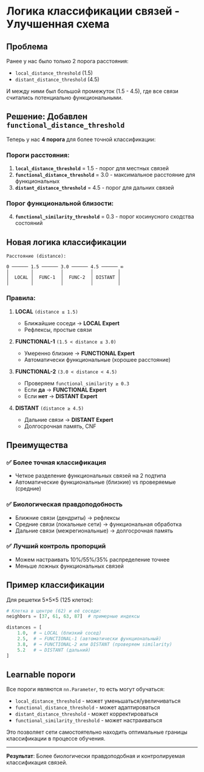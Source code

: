 # Логика классификации связей - Улучшенная схема

## Проблема

Ранее у нас было только 2 порога расстояния:

- `local_distance_threshold` (1.5)
- `distant_distance_threshold` (4.5)

И между ними был большой промежуток (1.5 - 4.5), где все связи считались потенциально функциональными.

## Решение: Добавлен `functional_distance_threshold`

Теперь у нас **4 порога** для более точной классификации:

### Пороги расстояния:

1. **`local_distance_threshold`** = 1.5 - порог для местных связей
2. **`functional_distance_threshold`** = 3.0 - максимальное расстояние для функциональных
3. **`distant_distance_threshold`** = 4.5 - порог для дальних связей

### Порог функциональной близости:

4. **`functional_similarity_threshold`** = 0.3 - порог косинусного сходства состояний

## Новая логика классификации

```
Расстояние (distance):

0 ────── 1.5 ────── 3.0 ────── 4.5 ────── ∞
│        │          │          │         │
│  LOCAL │  FUNC-1  │  FUNC-2  │ DISTANT │
│        │          │          │         │
```

### Правила:

1. **LOCAL** `(distance ≤ 1.5)`

   - Ближайшие соседи → **LOCAL Expert**
   - Рефлексы, простые связи

2. **FUNCTIONAL-1** `(1.5 < distance ≤ 3.0)`

   - Умеренно близкие → **FUNCTIONAL Expert**
   - Автоматически функциональные (хорошее расстояние)

3. **FUNCTIONAL-2** `(3.0 < distance < 4.5)`

   - Проверяем `functional_similarity ≥ 0.3`
   - Если **да** → **FUNCTIONAL Expert**
   - Если **нет** → **DISTANT Expert**

4. **DISTANT** `(distance ≥ 4.5)`
   - Дальние связи → **DISTANT Expert**
   - Долгосрочная память, CNF

## Преимущества

### ✅ Более точная классификация

- Четкое разделение функциональных связей на 2 подтипа
- Автоматические функциональные (близкие) vs проверяемые (средние)

### ✅ Биологическая правдоподобность

- Ближние связи (дендриты) → рефлексы
- Средние связи (локальные сети) → функциональная обработка
- Дальние связи (межрегиональные) → долгосрочная память

### ✅ Лучший контроль пропорций

- Можем настраивать 10%/55%/35% распределение точнее
- Меньше ложных функциональных связей

## Пример классификации

Для решетки 5×5×5 (125 клеток):

```python
# Клетка в центре (62) и её соседи:
neighbors = [37, 61, 63, 87]  # примерные индексы

distances = [
    1.0,  # → LOCAL (близкий сосед)
    2.5,  # → FUNCTIONAL-1 (автоматически функциональный)
    3.8,  # → FUNCTIONAL-2 или DISTANT (проверяем similarity)
    5.2   # → DISTANT (дальний)
]
```

## Learnable пороги

Все пороги являются `nn.Parameter`, то есть могут обучаться:

- `local_distance_threshold` - может уменьшаться/увеличиваться
- `functional_distance_threshold` - может адаптироваться
- `distant_distance_threshold` - может корректироваться
- `functional_similarity_threshold` - может настраиваться

Это позволяет сети самостоятельно находить оптимальные границы классификации в процессе обучения.

---

**Результат**: Более биологически правдоподобная и контролируемая классификация связей.
